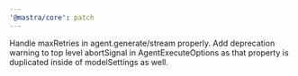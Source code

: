 ```yaml
---
'@mastra/core': patch
---
```


Handle maxRetries in agent.generate/stream properly. Add deprecation warning to top level abortSignal in AgentExecuteOptions as that property is duplicated inside of modelSettings as well.
